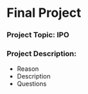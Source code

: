 # Final Project

### Project Topic: IPO

### Project Description:
- Reason
- Description
- Questions
